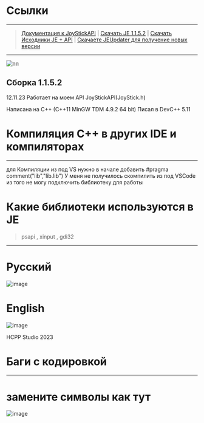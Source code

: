 # Ссылки
-----------------------------------------------------------------------------
 > [Документация к JoyStickAPI](./JoyStickAPI.md)
 |
 > [Скачать JE 1.1.5.2](https://github.com/HCPP20334/JoyStickTest/releases/download/JE/JE.exe)
 |
 > [Скачать Исходники JE + API](https://github.com/HCPP20334/JoyStickTest/archive/refs/tags/JE.zip)
 |
 > [Скачаете JEUpdater для получение новых версии](https://github.com/HCPP20334/JoyStickTest/releases/download/JEUpdater/JEUpdate.exe)
-----------------------------------------------------------------------------
![пп](https://github.com/HCPP20334/JoyStickTest/assets/76736848/c8047a11-4896-47fa-8d3e-63d06deb7dc5)

 Сборка 1.1.5.2
--------------------------------------------------------
12.11.23
Работает на моем API JoyStickAPI(JoyStick.h)

Написана на С++ (С++11 MinGW TDM 4.9.2 64 bit)
Писал в DevC++ 5.11 
# Компиляция С++ в других IDE и компиляторах
-------------------------------------------------------
для Компиляции из под VS нужно в начале добавить #pragma comment("lib","lib.lib") 
У меня не получилось скомпилить из под VSCode из того не могу подключить библиотеку для работы 
# Какие библиотеки используются в JE
> psapi , xinput , gdi32
-------------------------------------------------------
# Русcкий
![image](https://github.com/HCPP20334/JoyStickTest/assets/76736848/f7870d10-da42-49bd-bddb-e618524fd0d7)

# English
![image](https://github.com/HCPP20334/JoyStickTest/assets/76736848/ed2c84b1-88ef-4402-b01f-765d9abc0675)

HCPP Studio 2023
# Баги с кодировкой 
-------------
# замените символы как тут
![image](https://github.com/HCPP20334/JoyStickTest/assets/76736848/da97c999-7709-4d19-b30d-bb6621206e4e)

